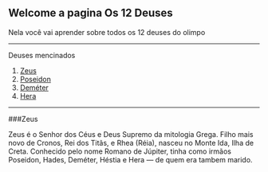 ## Welcome a pagina Os 12 Deuses

Nela você vai aprender sobre todos os 12 deuses do olimpo 


*******
Deuses mencinados 
 1. [Zeus](#Zeus)
 2. [Poseidon](#Poseidon)
 3. [Deméter](#Demetér)
 4. [Hera](#syntax)
*******

<div id='Zeus'/> 

###Zeus 


Zeus é o Senhor dos Céus e Deus Supremo da mitologia Grega. Filho mais novo de Cronos, Rei dos Titãs, e Rhea (Réia), nasceu no Monte Ida, Ilha de Creta. Conhecido pelo nome Romano de Júpiter, tinha como irmãos Poseidon, Hades, Deméter, Héstia e Hera — de quem era tambem marido.

